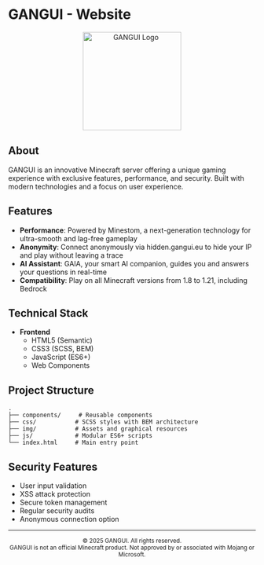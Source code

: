 # GANGUI - Website

<div align="center">
  <img src="img/logo_light.png" alt="GANGUI Logo" width="200"/>
</div>

## About

GANGUI is an innovative Minecraft server offering a unique gaming experience with exclusive features, performance, and security. Built with modern technologies and a focus on user experience.

## Features

- **Performance**: Powered by Minestom, a next-generation technology for ultra-smooth and lag-free gameplay
- **Anonymity**: Connect anonymously via hidden.gangui.eu to hide your IP and play without leaving a trace
- **AI Assistant**: GAIA, your smart AI companion, guides you and answers your questions in real-time
- **Compatibility**: Play on all Minecraft versions from 1.8 to 1.21, including Bedrock

## Technical Stack

- **Frontend**
  - HTML5 (Semantic)
  - CSS3 (SCSS, BEM)
  - JavaScript (ES6+)
  - Web Components

## Project Structure

```
.
├── components/     # Reusable components
├── css/           # SCSS styles with BEM architecture
├── img/           # Assets and graphical resources
├── js/            # Modular ES6+ scripts
└── index.html     # Main entry point
```

## Security Features

- User input validation
- XSS attack protection
- Secure token management
- Regular security audits
- Anonymous connection option

---

<div align="center">
  <sub>© 2025 GANGUI. All rights reserved.</sub>
  <br>
  <sub>GANGUI is not an official Minecraft product. Not approved by or associated with Mojang or Microsoft.</sub>
</div> 
